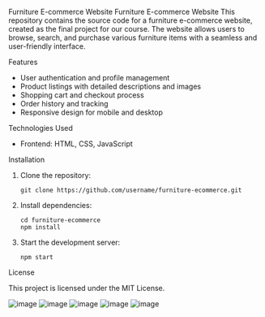 
Furniture E-commerce Website
Furniture E-commerce Website
This repository contains the source code for a furniture e-commerce website, created as the final project for our course. The website allows users to browse, search, and purchase various furniture items with a seamless and user-friendly interface.</p>

Features
<ul>
<li>User authentication and profile management</li>
<li>Product listings with detailed descriptions and images</li>
<li>Shopping cart and checkout process</li>
<li>Order history and tracking</li>
<li>Responsive design for mobile and desktop</li>
</ul>

Technologies Used
<ul>
<li>Frontend: HTML, CSS, JavaScript</li>
</ul>

Installation
<ol>
<li>Clone the repository:
<pre><code>git clone https://github.com/username/furniture-ecommerce.git</code></pre>
</li>
<li>Install dependencies:
<pre><code>cd furniture-ecommerce
npm install</code></pre>
</li>
<li>Start the development server:
<pre><code>npm start</code></pre>
</li>
</ol>

License
<p>This project is licensed under the MIT License.</p>


![image](https://github.com/lifeIsShore/Cozy-Home/assets/124509700/86a8d618-f4ba-497c-b464-8fdbf4995445)    ![image](https://github.com/lifeIsShore/Cozy-Home/assets/124509700/332d422e-8383-466f-b561-4e1dfc5f79e4)    ![image](https://github.com/lifeIsShore/Cozy-Home/assets/124509700/1f0d0164-edda-414e-a4c5-30cb863089eb)  ![image](https://github.com/lifeIsShore/Cozy-Home/assets/124509700/634c38b2-a0bc-49d1-83ba-e17bf4805a3e)  ![image](https://github.com/lifeIsShore/Cozy-Home/assets/124509700/63d00fa6-6cc5-467d-8d30-e336f09303de)





